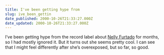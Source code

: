 ```yaml
---
title: I've been getting hype from
slug: ive_been_gettin
date_published: 2000-10-26T21:33:27.000Z
date_updated: 2000-10-26T21:33:27.000Z
---
```


I’ve been getting hype from the record label about [Nelly Furtado](http://www.nellyfurtado.com/) for months, so I had mostly ignored it. But it turns out she seems pretty cool. I can see that I might feel differently after she’s overexposed, but so far, so good.
